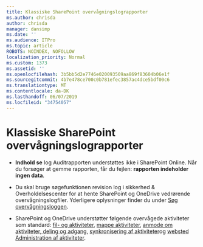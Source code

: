 ```yaml
---
title: Klassiske SharePoint overvågningslograpporter
ms.author: chrisda
author: chrisda
manager: dansimp
ms.date: ''
ms.audience: ITPro
ms.topic: article
ROBOTS: NOINDEX, NOFOLLOW
localization_priority: Normal
ms.custom: 1373
ms.assetid: ''
ms.openlocfilehash: 3b5bb5d2e7746e020093509aa869f83604b06e1f
ms.sourcegitcommit: 4b7e478ce700c0b781efec3857ac4dce5bdf00c6
ms.translationtype: MT
ms.contentlocale: da-DK
ms.lasthandoff: 06/07/2019
ms.locfileid: "34754057"
---
```

# <a name="classic-sharepoint-audit-log-reports"></a>Klassiske SharePoint overvågningslograpporter

- **Indhold se** log Auditrapporten understøttes ikke i SharePoint Online. Når du forsøger at gemme rapporten, får du fejlen: **rapporten indeholder ingen data**.

- Du skal bruge søgefunktionen revision log i sikkerhed & Overholdelsescenter for at hente SharePoint og OneDrive vedrørende overvågningslogfiler. Yderligere oplysninger finder du under [Søg overvågningsloggen](https://docs.microsoft.com/office365/securitycompliance/search-the-audit-log-in-security-and-compliance#search-the-audit-log).

- SharePoint og OneDrive understøtter følgende overvågede aktiviteter som standard: [fil- og aktiviteter](https://docs.microsoft.com/office365/securitycompliance/search-the-audit-log-in-security-and-compliance#file-and-page-activities), [mappe aktiviteter](https://docs.microsoft.com/office365/securitycompliance/search-the-audit-log-in-security-and-compliance#folder-activities), [anmode om aktiviteter, deling og adgang](https://docs.microsoft.com/office365/securitycompliance/search-the-audit-log-in-security-and-compliance#sharing-and-access-request-activities), [synkronisering af aktiviteter](https://docs.microsoft.com/office365/securitycompliance/search-the-audit-log-in-security-and-compliance#synchronization-activities)og [websted Administration af aktiviteter](https://docs.microsoft.com/office365/securitycompliance/search-the-audit-log-in-security-and-compliance#site-administration-activities).
